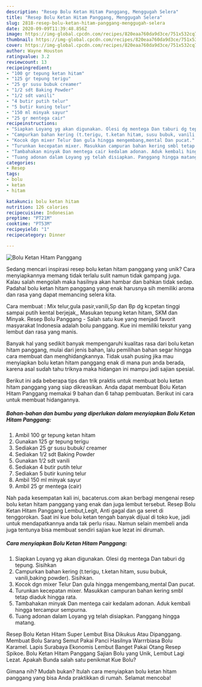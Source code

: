 ```yaml
---
description: "Resep Bolu Ketan Hitam Panggang, Menggugah Selera"
title: "Resep Bolu Ketan Hitam Panggang, Menggugah Selera"
slug: 2818-resep-bolu-ketan-hitam-panggang-menggugah-selera
date: 2020-09-09T11:39:48.856Z
image: https://img-global.cpcdn.com/recipes/820eaa760da9d3ce/751x532cq70/bolu-ketan-hitam-panggang-foto-resep-utama.jpg
thumbnail: https://img-global.cpcdn.com/recipes/820eaa760da9d3ce/751x532cq70/bolu-ketan-hitam-panggang-foto-resep-utama.jpg
cover: https://img-global.cpcdn.com/recipes/820eaa760da9d3ce/751x532cq70/bolu-ketan-hitam-panggang-foto-resep-utama.jpg
author: Wayne Houston
ratingvalue: 3.2
reviewcount: 13
recipeingredient:
- "100 gr tepung ketan hitam"
- "125 gr tepung terigu"
- "25 gr susu bubuk creamer"
- "1/2 sdt Baking Powder"
- "1/2 sdt vanili"
- "4 butir putih telur"
- "5 butir kuning telur"
- "150 ml minyak sayur"
- "25 gr mentega cair"
recipeinstructions:
- "Siapkan Loyang yg akan digunakan. Olesi dg mentega Dan taburi dg tepung. Sisihkan"
- "Campurkan bahan kering (t.terigu, t.ketan hitam, susu bubuk, vanili,baking powder). Sisihkan."
- "Kocok dgn mixer Telur Dan gula hingga mengembang,mental Dan pucat."
- "Turunkan kecepatan mixer. Masukkan campuran bahan kering smbl tetap diaduk hingga rata."
- "Tambahakan minyak Dan mentega cair kedalam adonan. Aduk kembali hingga tercampur sempurna."
- "Tuang adonan dalam Loyang yg telah disiapkan. Panggang hingga matang."
categories:
- Resep
tags:
- bolu
- ketan
- hitam

katakunci: bolu ketan hitam 
nutrition: 126 calories
recipecuisine: Indonesian
preptime: "PT21M"
cooktime: "PT53M"
recipeyield: "1"
recipecategory: Dinner

---
```



![Bolu Ketan Hitam Panggang](https://img-global.cpcdn.com/recipes/820eaa760da9d3ce/751x532cq70/bolu-ketan-hitam-panggang-foto-resep-utama.jpg)

Sedang mencari inspirasi resep bolu ketan hitam panggang yang unik? Cara menyiapkannya memang tidak terlalu sulit namun tidak gampang juga. Kalau salah mengolah maka hasilnya akan hambar dan bahkan tidak sedap. Padahal bolu ketan hitam panggang yang enak harusnya sih memiliki aroma dan rasa yang dapat memancing selera kita.

Cara membuat : Mix telur,gula pasir,vanili,Sp dan Bp dg kcpetan tinggi sampai putih kental berjejak,, Masukan tepung ketan hitam, SKM dan Minyak. Resep Bolu Panggang - Salah satu kue yang menjadi favorit masyarakat Indonesia adalah bolu panggang. Kue ini memiliki tekstur yang lembut dan rasa yang manis.

Banyak hal yang sedikit banyak mempengaruhi kualitas rasa dari bolu ketan hitam panggang, mulai dari jenis bahan, lalu pemilihan bahan segar hingga cara membuat dan menghidangkannya. Tidak usah pusing jika mau menyiapkan bolu ketan hitam panggang enak di mana pun anda berada, karena asal sudah tahu triknya maka hidangan ini mampu jadi sajian spesial.


Berikut ini ada beberapa tips dan trik praktis untuk membuat bolu ketan hitam panggang yang siap dikreasikan. Anda dapat membuat Bolu Ketan Hitam Panggang memakai 9 bahan dan 6 tahap pembuatan. Berikut ini cara untuk membuat hidangannya.

<!--inarticleads1-->

##### Bahan-bahan dan bumbu yang diperlukan dalam menyiapkan Bolu Ketan Hitam Panggang:

1. Ambil 100 gr tepung ketan hitam
1. Gunakan 125 gr tepung terigu
1. Sediakan 25 gr susu bubuk/ creamer
1. Sediakan 1/2 sdt Baking Powder
1. Gunakan 1/2 sdt vanili
1. Sediakan 4 butir putih telur
1. Sediakan 5 butir kuning telur
1. Ambil 150 ml minyak sayur
1. Ambil 25 gr mentega (cair)


Nah pada kesempatan kali ini, bacaterus.com akan berbagi mengenai resep bolu ketan hitam panggang yang enak dan juga lembut tersebut. Resep Bolu Ketan Hitam Panggang Lembut,Legit, Anti gagal dan ga seret di tenggorokan. Saat ini kue bolu ketan tengah banyak dijual di toko kue, jadi untuk mendapatkannya anda tak perlu risau. Namun selain membeli anda juga tentunya bisa membuat sendiri sajian kue lezat ini dirumah. 

<!--inarticleads2-->

##### Cara menyiapkan Bolu Ketan Hitam Panggang:

1. Siapkan Loyang yg akan digunakan. Olesi dg mentega Dan taburi dg tepung. Sisihkan
1. Campurkan bahan kering (t.terigu, t.ketan hitam, susu bubuk, vanili,baking powder). Sisihkan.
1. Kocok dgn mixer Telur Dan gula hingga mengembang,mental Dan pucat.
1. Turunkan kecepatan mixer. Masukkan campuran bahan kering smbl tetap diaduk hingga rata.
1. Tambahakan minyak Dan mentega cair kedalam adonan. Aduk kembali hingga tercampur sempurna.
1. Tuang adonan dalam Loyang yg telah disiapkan. Panggang hingga matang.


Resep Bolu Ketan Hitam Super Lembut Bisa Dikukus Atau Dipanggang. Membuat Bolu Sarang Semut Pakai Panci Hasilnya Warrrbiasa Bolu Karamel. Lapis Surabaya Ekonomis Lembut Banget Pakai Otang Resep Spikoe. Bolu Ketan Hitam Panggang Sajian Bolu yang Unik, Lembut Lagi Lezat. Apakah Bunda salah satu penikmat Kue Bolu? 

Gimana nih? Mudah bukan? Itulah cara menyiapkan bolu ketan hitam panggang yang bisa Anda praktikkan di rumah. Selamat mencoba!
